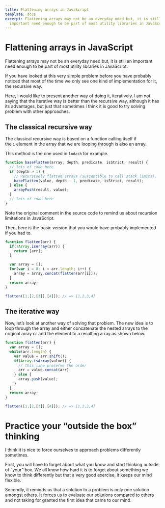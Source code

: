 ```yaml
---
title: Flattening arrays in JavaScript
template: docs
excerpt: Flattening arrays may not be an everyday need but, it is still an
  important need enough to be part of most utility libraries in JavaScript.
---
```

<!--StartFragment-->

# Flattening arrays in JavaScript

Flattening arrays may not be an everyday need but, it is still an important need enough to be part of most utility libraries in JavaScript.

If you have looked at this very simple problem before you have probably noticed that most of the time we only see one kind of implementation for it, the recursive way.

Here, I would like to present another way of doing it, iteratively. I am not saying that the iterative way is better than the recursive way, although it has its advantages, but just that sometimes I think it is good to try solving problem with other approaches.

## The classical recursive way

The classical recursive way is based on a function calling itself if the `i` element in the array that we are looping through is also an array.

This method is the one used in `lodash` for example.

```javascript
function baseFlatten(array, depth, predicate, isStrict, result) {
  // lots of code here
  if (depth > 1) {
    // Recursively flatten arrays (susceptible to call stack limits).
    baseFlatten(value, depth - 1, predicate, isStrict, result);
  } else {
    arrayPush(result, value);
  }
  // lots of code here
}
```

Note the original comment in the source code to remind us about recursion limitations in JavaScript.

Then, here is the basic version that you would have probably implemented if you had to.

```javascript
function flatten(arr) {
  if(!Array.isArray(arr)) {
    return [arr];
  }

  var array = [];
  for(var i = 0; i < arr.length; i++) {
    array = array.concat(flatten(arr[i]));
  }
  return array;
}

flatten([1,[2,[3]],[4]]); // => [1,2,3,4]
```

## The iterative way

Now, let’s look at another way of solving that problem. The new idea is to loop through the array and either concatenate the nested arrays to the original array or add the element to a resulting array as shown below.

```javascript
function flatten(arr) {
  var array = [];
  while(arr.length) {
    var value = arr.shift();
    if(Array.isArray(value)) {
      // this line preserve the order
      arr = value.concat(arr);
    } else {
      array.push(value);
    }
  }
  return array;
}

flatten([1,[2,[3]],[4]]); // => [1,2,3,4]
```

# Practice your “outside the box” thinking

I think it is nice to force ourselves to approach problems differently sometimes.

First, you will have to forget about what you know and start thinking outside of “your” box. We all know how hard it is to forget about something we know to think differently but that a very good exercise, it keeps our mind flexible.

Secondly, it reminds us that a solution to a problem is only one solution amongst others. It forces us to evaluate our solutions compared to others and not taking for granted the first idea that came to our mind.

<!--EndFragment-->